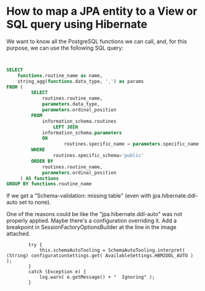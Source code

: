 # How to map a JPA entity to a View or SQL query using Hibernate

We want to know all the PostgreSQL functions we can call, and, for this purpose, we can use the following SQL query:

```SQL


SELECT
    functions.routine_name as name,
    string_agg(functions.data_type, ',') as params
FROM (
         SELECT
             routines.routine_name,
             parameters.data_type,
             parameters.ordinal_position
         FROM
             information_schema.routines
                 LEFT JOIN
             information_schema.parameters
             ON
                     routines.specific_name = parameters.specific_name
         WHERE
                 routines.specific_schema='public'
         ORDER BY
             routines.routine_name,
             parameters.ordinal_position
     ) AS functions
GROUP BY functions.routine_name

```


If we get a "Schema-validation: missing table" (even with jpa.hibernate.ddl-auto set to none).

One of the reasons could be like the "jpa.hibernate.ddl-auto" was not properly applied. 
Maybe there's a configuration overriding it.
Add a breakpoint in SessionFactoryOptionsBuilder at the line in the image attached.

```
		try {
			this.schemaAutoTooling = SchemaAutoTooling.interpret( (String) configurationSettings.get( AvailableSettings.HBM2DDL_AUTO ) );
		}
		catch (Exception e) {
			log.warn( e.getMessage() + "  Ignoring" );
		}
```